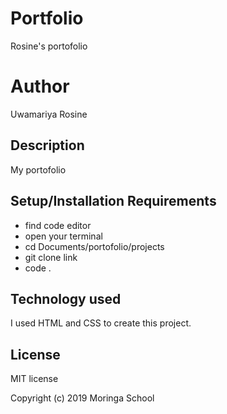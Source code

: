 # Portfolio
Rosine's portofolio

# Author
Uwamariya Rosine

## Description
My portofolio

## Setup/Installation Requirements
* find code editor
* open your terminal
* cd Documents/portofolio/projects
* git clone link
* code .

## Technology used
I used HTML and CSS to create this project.

## License
MIT license

Copyright (c) 2019 Moringa School
